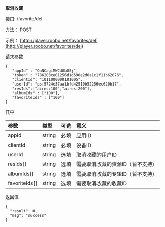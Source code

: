 **取消收藏**

接口: /favorite/del

方法： POST

示例： [http://player.roobo.net/favorites/del](http://player.roobo.net/favorites/del)

请求参数

```
{
   "appId" : "QaNCagiMWCdGbGSj",
   "token" : "786203ce01256d1d590e2d0a1c1f11b62076",
   "clientId": "1011000000101005",
   "userId": "ps:5724e37aa1bfd42510b52256ec620b17",
   "resIds":["aires:100","aires:200"],
   "albumIds" : ["100"],
   "favoriteIds" : ["100"]
}
```

其中

| 参数 | 类型 | 可选 | 意义 |
| :--- | :--- | :--- | :--- |
| appId | string | 必填 | 应用ID |
| clientId | string | 必填 | 设备ID |
| userId | string | 选填 | 取消收藏的用户ID |
| resIds\[\] | string | 选填 | 需要取消收藏的资源ID（暂不支持） |
| albumIds\[\] | string | 选填 | 需要取消收藏的专辑ID（暂不支持） |
| favoriteIds\[\] | string | 选填 | 需要取消收藏的收藏ID |

返回值

```
{
  "result": 0,
  "msg": "success"
}
```



